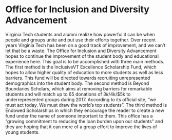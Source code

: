 # Office for Inclusion and Diversity Advancement

Virginia Tech students and alumni realize how powerful it can be when people and groups unite and put use their efforts together. Over recent years Virginia Tech has been on a good track of improvement, and we can’t let that be a waste. The Office for Inclusion and Diversity Advancement hopes to continue the improvement of the student body and educational experience here.  This goal is to be accomplished with three main methods.
The first method is the InclusiveVT Excellence Scholarship Fund, which hopes to allow higher quality of education to more students as well as less barriers. This fund will be directed towards recruiting unrepresented demographics into the student body. The second method is Beyond Boundaries Scholars, which aims at removing barriers for remarkable students and will match up to 65 donations of $3k/$4k/$5k to underrepresented groups during 2017. According to its official site, “we must act today. We must draw the world’s top students”. The third method is Endowed Scholarships in which they encourage the reader to create a new fund under the name of someone important to them. This office has a “growing commitment to reducing the loan burden upon our students” and they are hoping that it can more of a group effort to improve the lives of young students.

